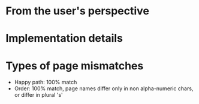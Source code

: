 # From the user's perspective


# Implementation details


# Types of page mismatches

- Happy path: 100% match
- Order: 100% match, page names differ only in non alpha-numeric chars, or differ in plural 's'